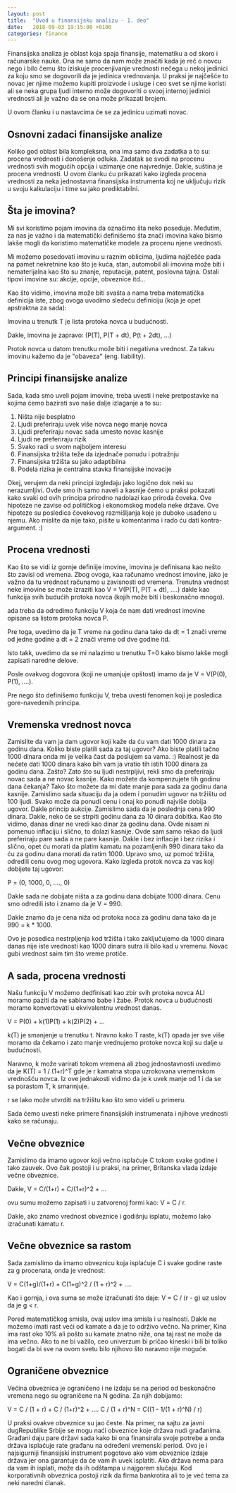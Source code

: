 ```yaml
---
layout: post
title:  "Uvod u finansijsku analizu - 1. deo"
date:   2018-09-03 19:15:00 +0100
categories: finance
---
```

Finansijska analiza je oblast koja spaja finansije, matematiku a od skoro i računarske nauke. 
Ona ne samo da nam može značiti kada je reč o novcu nego i bilo čemu što iziskuje procenjivanje vrednosti nečega 
u nekoj jedinici za koju smo se dogovorili da je jedinica vrednovanja. U praksi je najčešće to novac jer njime možemo 
kupiti proizvode i usluge i ceo svet se njime koristi ali se neka grupa ljudi interno može dogovoriti o svooj internoj jedinici
vrednosti ali je važno da se ona može prikazati brojem. 

U ovom članku i u nastavcima će se za jedinicu uzimati novac.


Osnovni zadaci finansijske analize
------------------------------------

Koliko god oblast bila kompleksna, ona ima samo dva zadatka a to su: procena vrednosti i donošenje odluka. Zadatak se svodi 
na procenu vrednosti svih mogućih opcija i uzimanje one najvrednije. Dakle, suština je procena vrednosti. U ovom članku ću prikazati 
kako izgleda procena vrednosti za neka jednostavna finansijska instrumenta koj ne uključuju rizik u svoju kalkulaciju i time su jako prediktabilni. 

Šta je imovina?
---------------

Mi svi koristimo pojam imovina da označimo šta neko poseduje. Međutim, za nas je važno i da matematički definišemo šta znači imovina 
kako bismo lakše mogli da koristimo matematičke modele za procenu njene vrednosti. 

Mi možemo posedovati imovinu u raznim oblicima, ljudima najčešće pada na pamet nekretnine kao što je kuća, stan, automobil ali imovina može biti i nematerijalna kao što su znanje, reputacija, patent, poslovna tajna. Ostali tipovi imovine su: akcije, opcije, obveznice itd...

Kao što vidimo, imovina može biti svašta a nama treba matematička definicija iste, zbog ovoga uvodimo sledeću definiciju (koja je opet apstraktna za sada):

Imovina u trenutk T je lista protoka novca u budućnosti.

Dakle, imovina je zapravo: (P(T), P(T + dt), P(t + 2dt), ...)

Protok novca u datom trenutku može biti i negativna vrednost. Za takvu imovinu kažemo da je "obaveza" (eng. liability).

Principi finansijske analize
----------------------------------

Sada, kada smo uveli pojam imovine, treba uvesti i neke pretpostavke na kojima ćemo bazirati svo naše dalje izlaganje a to su:

1. Ništa nije besplatno 
2. Ljudi preferiraju uvek više novca nego manje novca 
3. Ljudi preferiraju novac sada umesto novac kasnije 
4. Ljudi ne preferiraju rizik
5. Svako radi u svom najboljem interesu 
6. Finansijska tržišta teže da izjednače ponudu i potražnju
7. Finansijska tržišta su jako adaptibilna
8. Podela rizika je centralna stavka finansijske inovacije


Okej, verujem da neki principi izgledaju jako logično dok neki su nerazumljivi. Ovde smo ih samo naveli a kasnije ćemo u praksi pokazati kako svaki od ovih principa prirodno nadolazi kao priroda čoveka. Ove hipoteze ne zavise od političkog i ekonomskog modela neke države. Ove hipoteze su posledica čovekovog razmišljanja koje je duboko usađeno u njemu. Ako mislite da nije tako, pišite u komentarima i rado ću dati kontra-argument. :)

Procena vrednosti
------------------

Kao što se vidi iz gornje definiije imovine, imovina je definisana kao nešto što zavisi od vremena. Zbog ovoga, kaa računamo vrednost 
imovine, jako je važno da tu vrednost računamo u zavisnosti od vremena. Trenutna vrednost neke imovine se može izraziti kao V = V(P(T), P(T + dt), ....) dakle kao funkcija svih budućih protoka novca (kojih može biti i beskonačno mnogo). 

ada treba da odredimo funkciju V koja će nam dati vrednost imovine opisane sa listom protoka novca P. 

Pre toga, uvedimo da je T vreme na godinu dana tako da dt = 1 znači vreme od jedne godine a dt = 2 znači vreme od dve godine itd. 

Isto takk, uvedimo da se mi nalazimo u trenutku T=0 kako bismo lakše mogli zapisati naredne delove. 

Posle ovakvog dogovora (koji ne umanjuje opštost) imamo da je V = V(P(0), P(1), ....).

Pre nego što definišemo funkciju V, treba uvesti fenomen koji je posledica gore-navedenih principa.

Vremenska vrednost novca
-------------------------

Zamislite da vam ja dam ugovor koji kaže da ću vam dati 1000 dinara za godinu dana. Koliko biste platili sada za taj ugovor? Ako biste platili tačno 1000 dinara onda mi je velika čast da poslujem sa vama. :) Realnost je da nećete dati 1000 dinara kako bih vam ja vratio tih istih 1000 dinara za godinu dana. Zašto? Zato što su ljudi nestrpljivi, rekli smo da preferiraju novac sada a ne novac kasnije. Kako možete da kompenzujete tih godinu dana čekanja? Tako što možete da mi date manje para sada za godinu dana kasnije. Zamislimo sada situaciju da ja odem i ponudim ugovor na tržištu od 100 ljudi. Svako može da ponudi cenu i onaj ko ponudi najviše dobija ugovor. Dakle princip aukcije. Zamislimo sada da je poslednja cena 990 dinara. Dakle, neko će se strpiti godinu dana za 10 dinara dobitka. Kao što vidimo, danas dinar ne vredi kao dinar za godinu dana. Ovde nisam ni pomenuo inflaciju i slično, to dolazi kasnije. Ovde sam samo rekao da ljudi preferiraju pare sada a ne pare kasnije. Dakle i bez inflacije i bez rizika i slično, opet ću morati da platim kamatu na pozamljenih 990 dinara tako da ću za godinu dana morati da ratim 1000. Upravo smo, uz pomoć tržišta, odredili cenu ovog mog ugovora. Kako izgleda protok novca za vas koji dobijete taj ugovor: 

P = (0, 1000, 0, ...., 0)

Dakle sada ne dobijate ništa a za godinu dana dobijate 1000 dinara. Cenu smo odredili isto i znamo da je V = 990. 

Dakle znamo da je cena niža od protoka noca za godinu dana tako da je 990 = k * 1000.

Ovo je posedica nestrpljenja kod tržišta i tako zaključujemo da 1000 dinara danas nije iste vrednosti kao 1000 dinara sutra ili bilo kad u vremenu. Novac gubi vrednost saim tim što vreme protiče. 

A sada, procena vrednosti
---------------------------

Našu funkciju V možemo dedfinisati kao zbir svih protoka novca ALI moramo paziti da ne sabiramo babe i žabe. Protok novca u budućnosti moramo konvertovati u ekvivalentnu vrednost danas.

V = P(0) + k(1)P(1) + k(2)P(2) + ...

k(T) je smanjenje u trenutku t. Nravno kako T raste, k(T) opada jer sve više moramo da čekamo i zato manje vrednujemo protoke novca koji su dalje u budućnosti. 

Naravno, k može varirati tokom vremena ali zbog jednostavnosti uvedimo da je K(T) = 1 / (1+r)^T gde je r kamatna stopa uzrokovana
vremenskom vrednošću novca. Iz ove jednakosti vidimo da je k uvek manje od 1 i da se sa porastom T, k smannjuje. 

r se lako može utvrditi na tržištu kao što smo videli u primeru. 

Sada ćemo uvesti neke primere finansijskih instrumenata i njihove vrednosti kako se računaju. 

Večne obveznice
-----------------

Zamislimo da imamo ugovor koji večno isplaćuje C tokom svake godine i tako zauvek. Ovo čak postoji i u praksi, na primer, Britanska vlada izdaje večne obveznice. 

Dakle, V = C/(1+r) + C/(1+r)^2 + ...

ovu sumu možemo zapisati i u zatvorenoj formi kao: V = C / r.

Dakle, ako znamo vrednost obveznice i godišnju isplatu, možemo lako izračunati kamatu r. 

Večne obveznice sa rastom
---------------------------

Sada zamislimo da imamo obveznicu koja isplaćuje C i svake godine raste za g procenata, onda je vrednost:

V = C(1+g)/(1+r) + C(1+g)^2 / (1 + r)^2 + ....

Kao i gornja, i ova suma se može izračunati što daje: V = C / (r - g) uz uslov da je g < r. 

Pored matematičkog smisla, ovaj uslov ima smisla i u realnosti. Dakle ne možemo imati rast veći od kamate a da je to održivo večno. Na primer, Kina ima rast oko 10% ali pošto su kamate znatno niže, ona taj rast ne može da ima večno. Ako to ne bi važilo, ceo univerzum bi pričao kineski i bili bi toliko bogati da bi sve na ovom svetu bilo njihovo što naravno nije moguće.


Ograničene obveznice
----------------------

Većina obveznica je ograničeno i ne izdaju se na period od beskonačno vremena nego su ograničene na N godina. Za njih dobijamo: 

V = C / (1 + r) + C / (1+r)^2 + .... C / (1 + r)^N = C((1 - 1/(1 + r)^N) / r)

U praksi ovakve obveznice su jao česte. Na primer, na sajtu za javni dugRepublike Srbije se mogu naći obveznice koje država nudi građanima. Građani daju pare državi sada kako bi ona finansirala svoje potrebe a onda država isplaćuje rate građanu na određeni vremenski period. Ovo je i najsigurniji finansijski instrument pogotovo ako vam obveznice izdaje država jer ona garantuje da će vam ih uvek isplatiti. Ako država nema para da vam ih isplati, može da ih odštampa u najgorem slučaju. Kod korporativnih obveznica postoji rizik da firma bankrotira ali to je već tema za neki naredni ćlanak.
